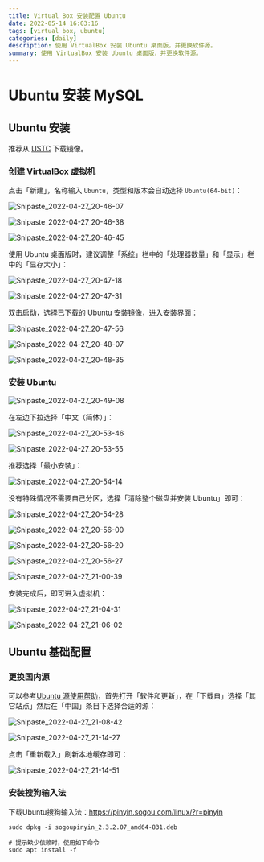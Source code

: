 ```yaml
---
title: Virtual Box 安装配置 Ubuntu
date: 2022-05-14 16:03:16
tags: [virtual box, ubuntu]
categories: [daily]
description: 使用 VirtualBox 安装 Ubuntu 桌面版，并更换软件源。
summary: 使用 VirtualBox 安装 Ubuntu 桌面版，并更换软件源。 
---
```


# Ubuntu 安装 MySQL

## Ubuntu 安装

推荐从 [USTC](https://mirrors.ustc.edu.cn/) 下载镜像。

### 创建 VirtualBox 虚拟机

点击「新建」，名称输入 `Ubuntu`，类型和版本会自动选择 `Ubuntu(64-bit)`：

![Snipaste_2022-04-27_20-46-07](https://cdn.jsdelivr.net/gh/xianglin2020/gallery/202205/213304.png)

![Snipaste_2022-04-27_20-46-38](https://cdn.jsdelivr.net/gh/xianglin2020/gallery/202205/213314.png)

![Snipaste_2022-04-27_20-46-45](https://cdn.jsdelivr.net/gh/xianglin2020/gallery/202205/213322.png)

使用 Ubuntu 桌面版时，建议调整「系统」栏中的「处理器数量」和「显示」栏中的「显存大小」：

![Snipaste_2022-04-27_20-47-18](https://cdn.jsdelivr.net/gh/xianglin2020/gallery/202205/213419.png)

![Snipaste_2022-04-27_20-47-31](https://cdn.jsdelivr.net/gh/xianglin2020/gallery/202205/213426.png)

双击启动，选择已下载的 Ubuntu 安装镜像，进入安装界面：

![Snipaste_2022-04-27_20-47-56](https://cdn.jsdelivr.net/gh/xianglin2020/gallery/202205/213434.png)

![Snipaste_2022-04-27_20-48-07](https://cdn.jsdelivr.net/gh/xianglin2020/gallery/202205/213443.png)

![Snipaste_2022-04-27_20-48-35](https://cdn.jsdelivr.net/gh/xianglin2020/gallery/202205/213451.png)

### 安装 Ubuntu

![Snipaste_2022-04-27_20-49-08](https://cdn.jsdelivr.net/gh/xianglin2020/gallery/202205/213509.png)

在左边下拉选择「中文（简体）」：

![Snipaste_2022-04-27_20-53-46](https://cdn.jsdelivr.net/gh/xianglin2020/gallery/202205/213530.png)

![Snipaste_2022-04-27_20-53-55](https://cdn.jsdelivr.net/gh/xianglin2020/gallery/202205/213546.png)

推荐选择「最小安装」：

![Snipaste_2022-04-27_20-54-14](https://cdn.jsdelivr.net/gh/xianglin2020/gallery/202205/213622.png)

没有特殊情况不需要自己分区，选择「清除整个磁盘并安装 Ubuntu」即可：

![Snipaste_2022-04-27_20-54-28](https://cdn.jsdelivr.net/gh/xianglin2020/gallery/202205/213634.png)

![Snipaste_2022-04-27_20-56-00](https://cdn.jsdelivr.net/gh/xianglin2020/gallery/202205/213643.png)

![Snipaste_2022-04-27_20-56-20](https://cdn.jsdelivr.net/gh/xianglin2020/gallery/202205/213657.png)

![Snipaste_2022-04-27_20-56-27](https://cdn.jsdelivr.net/gh/xianglin2020/gallery/202205/213713.png)

![Snipaste_2022-04-27_21-00-39](https://cdn.jsdelivr.net/gh/xianglin2020/gallery/202205/213722.png)

安装完成后，即可进入虚拟机：

![Snipaste_2022-04-27_21-04-31](https://cdn.jsdelivr.net/gh/xianglin2020/gallery/202205/213733.png)

![Snipaste_2022-04-27_21-06-02](https://cdn.jsdelivr.net/gh/xianglin2020/gallery/202205/213740.png)

## Ubuntu 基础配置

### 更换国内源

可以参考[Ubuntu 源使用帮助](https://mirrors.ustc.edu.cn/help/ubuntu.html)，首先打开「软件和更新」，在「下载自」选择「其它站点」然后在「中国」条目下选择合适的源：

![Snipaste_2022-04-27_21-08-42](https://cdn.jsdelivr.net/gh/xianglin2020/gallery/202205/213803.png)

![Snipaste_2022-04-27_21-14-27](https://cdn.jsdelivr.net/gh/xianglin2020/gallery/202205/213811.png)

点击「重新载入」刷新本地缓存即可：

![Snipaste_2022-04-27_21-14-51](https://cdn.jsdelivr.net/gh/xianglin2020/gallery/202205/213820.png)

### 安装搜狗输入法

下载Ubuntu搜狗输入法：https://pinyin.sogou.com/linux/?r=pinyin

```shell
sudo dpkg -i sogoupinyin_2.3.2.07_amd64-831.deb

# 提示缺少依赖时，使用如下命令
sudo apt install -f
```
